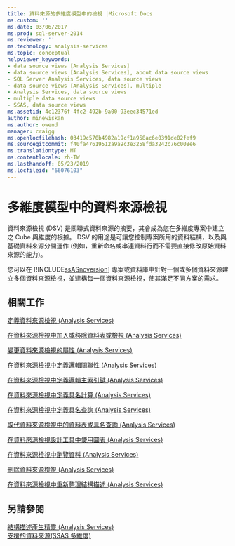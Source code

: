 ```yaml
---
title: 資料來源的多維度模型中的檢視 |Microsoft Docs
ms.custom: ''
ms.date: 03/06/2017
ms.prod: sql-server-2014
ms.reviewer: ''
ms.technology: analysis-services
ms.topic: conceptual
helpviewer_keywords:
- data source views [Analysis Services]
- data source views [Analysis Services], about data source views
- SQL Server Analysis Services, data source views
- data source views [Analysis Services], multiple
- Analysis Services, data source views
- multiple data source views
- SSAS, data source views
ms.assetid: 4c12376f-4fc2-492b-9a00-93eec34571ed
author: minewiskan
ms.author: owend
manager: craigg
ms.openlocfilehash: 03419c570b4982a19cf1a958ac6e0391de02fef9
ms.sourcegitcommit: f40fa47619512a9a9c3e3258fda3242c76c008e6
ms.translationtype: MT
ms.contentlocale: zh-TW
ms.lasthandoff: 05/23/2019
ms.locfileid: "66076103"
---
```

# <a name="data-source-views-in-multidimensional-models"></a>多維度模型中的資料來源檢視
  資料來源檢視 (DSV) 是關聯式資料來源的摘要，其會成為您在多維度專案中建立之 Cube 與維度的根據。 DSV 的用途是可讓您控制專案所用的資料結構，以及與基礎資料來源分開運作 (例如，重新命名或串連資料行而不需要直接修改原始資料來源的能力)。  
  
 您可以在 [!INCLUDE[ssASnoversion](../../includes/ssasnoversion-md.md)] 專案或資料庫中針對一個或多個資料來源建立多個資料來源檢視，並建構每一個資料來源檢視，使其滿足不同方案的需求。  
  
## <a name="related-tasks"></a>相關工作  
 [定義資料來源檢視 &#40;Analysis Services&#41;](defining-a-data-source-view-analysis-services.md)  
  
 [在資料來源檢視中加入或移除資料表或檢視 &#40;Analysis Services&#41;](adding-or-removing-tables-or-views-in-a-data-source-view-analysis-services.md)  
  
 [變更資料來源檢視的屬性 &#40;Analysis Services&#41;](change-properties-in-a-data-source-view-analysis-services.md)  
  
 [在資料來源檢視中定義邏輯關聯性 &#40;Analysis Services&#41;](define-logical-relationships-in-a-data-source-view-analysis-services.md)  
  
 [在資料來源檢視中定義邏輯主索引鍵 &#40;Analysis Services&#41;](define-logical-primary-keys-in-a-data-source-view-analysis-services.md)  
  
 [在資料來源檢視中定義具名計算 &#40;Analysis Services&#41;](define-named-calculations-in-a-data-source-view-analysis-services.md)  
  
 [在資料來源檢視中定義具名查詢 &#40;Analysis Services&#41;](define-named-queries-in-a-data-source-view-analysis-services.md)  
  
 [取代資料來源檢視中的資料表或具名查詢 &#40;Analysis Services&#41;](replace-a-table-or-a-named-query-in-a-data-source-view-analysis-services.md)  
  
 [在資料來源檢視設計工具中使用圖表 &#40;Analysis Services&#41;](work-with-diagrams-in-data-source-view-designer-analysis-services.md)  
  
 [在資料來源檢視中瀏覽資料 &#40;Analysis Services&#41;](explore-data-in-a-data-source-view-analysis-services.md)  
  
 [刪除資料來源檢視 &#40;Analysis Services&#41;](delete-a-data-source-view-analysis-services.md)  
  
 [在資料來源檢視中重新整理結構描述 &#40;Analysis Services&#41;](refresh-the-schema-in-a-data-source-view-analysis-services.md)  
  
## <a name="see-also"></a>另請參閱  
 [結構描述產生精靈 &#40;Analysis Services&#41;](schema-generation-wizard-analysis-services.md)   
 [支援的資料來源&#40;SSAS 多維度&#41;](supported-data-sources-ssas-multidimensional.md)  
  
  
